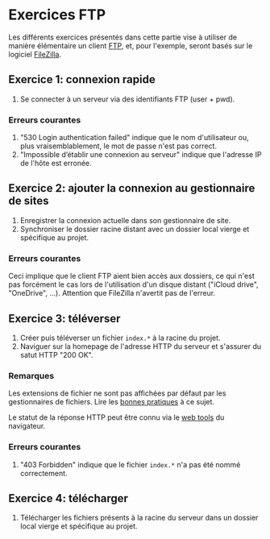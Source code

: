 # Exercices FTP

Les différents exercices présentés dans cette partie vise à utiliser de manière élémentaire un client [FTP](https://fr.wikipedia.org/wiki/File_Transfer_Protocol), et, pour l'exemple, seront basés sur le logiciel [FileZilla](https://fr.wikipedia.org/wiki/FileZilla).

## Exercice 1: connexion rapide

 1. Se connecter à un serveur via des identifiants FTP (user + pwd).

### Erreurs courantes

 1. "530 Login authentication failed" indique que le nom d'utilisateur ou, plus vraisemblablement, le mot de passe n'est pas correct.
 2. "Impossible d’établir une connexion au serveur" indique que l'adresse IP de l'hôte est erronée.

## Exercice 2: ajouter la connexion au gestionnaire de sites

 1. Enregistrer la connexion actuelle dans son gestionnaire de site.
 2. Synchroniser le dossier racine distant avec un dossier local vierge et spécifique au projet.

### Erreurs courantes

Ceci implique que le client FTP aient bien accès aux dossiers, ce qui n'est pas forcément le cas lors de l'utilisation d'un disque distant ("iCloud drive", "OneDrive", ...). Attention que FileZilla n'avertit pas de l'erreur.

## Exercice 3: téléverser

 1. Créer puis téléverser un fichier `index.*` à la racine du projet. 
 2. Naviguer sur la homepage de l'adresse HTTP du serveur et s'assurer du satut HTTP "200 OK".

### Remarques

Les extensions de fichier ne sont pas affichées par défaut par les gestionnaires de fichiers. Lire les [bonnes pratiques](../) à ce sujet.

Le statut de la réponse HTTP peut être connu via le [web tools](https://en.wikipedia.org/wiki/Web_development_tools) du navigateur.

### Erreurs courantes

 1. "403 Forbidden" indique que le fichier `index.*` n'a pas été nommé correctement.

## Exercice 4: télécharger

 1. Télécharger les fichiers présents à la racine du serveur dans un dossier local vierge et spécifique au projet.

